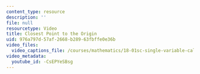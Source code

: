 ```yaml
---
content_type: resource
description: ''
file: null
resourcetype: Video
title: Closest Point to the Origin
uid: 976a797d-57af-2668-b289-63fbffe0e36b
video_files:
  video_captions_file: /courses/mathematics/18-01sc-single-variable-calculus-fall-2010/unit-2-applications-of-differentiation/part-b-optimization-related-rates-and-newtons-method/session-29-optimization-problems/closest-point-to-the-origin/-CsEPYeSBsg.vtt
video_metadata:
  youtube_id: -CsEPYeSBsg
---
```

